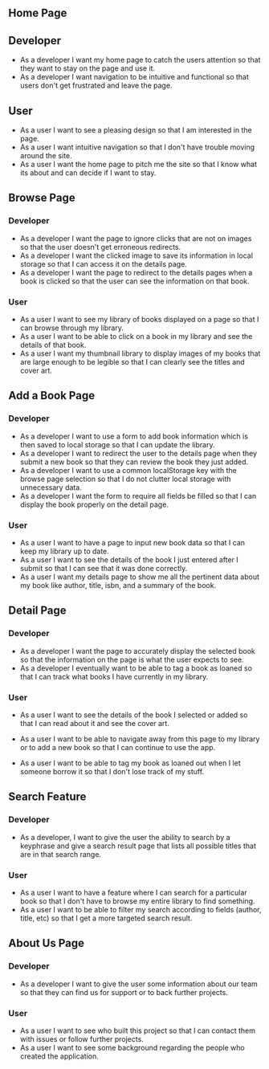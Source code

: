 ## Home Page ###

## Developer

- As a developer I want my home page to catch the users attention so that they want to stay on the page and use it.
- As a developer I want navigation to be intuitive and functional so that users don't get frustrated and leave the page.

## User

- As a user I want to see a pleasing design so that I am interested in the page.
- As a user I want intuitive navigation so that I don't have trouble moving around the site.
- As a user I want the home page to pitch me the site so that I know what its about and can decide if I want to stay.

## Browse Page ###

### Developer

- As a developer I want the page to ignore clicks that are not on images so that the user doesn't get erroneous redirects.
- As a developer I want the clicked image to save its information in local storage so that I can access it on the details page.
- As a developer I want the page to redirect to the details pages when a book is clicked so that the user can see the information on that book.

### User

- As a user I want to see my library of books displayed on a page so that I can browse through my library.
- As a user I want to be able to click on a book in my library and see the details of that book.
- As a user I want my thumbnail library to display images of my books that are large enough to be legible so that I can clearly see the titles and cover art.

## Add a Book Page ###

### Developer

- As a developer I want to use a form to add book information which is then saved to local storage so that I can update the library.
- As a developer I want to redirect the user to the details page when they submit a new book so that they can review the book they just added.
- As a developer I want to use a common localStorage key with the browse page selection so that I do not clutter local storage with unnecessary data.
- As a developer I want the form to require all fields be filled so that I can display the book properly on the detail page.

### User

- As a user I want to have a page to input new book data so that I can keep my library up to date.
- As a user I want to see the details of the book I just entered after I submit so that I can see that it was done correctly.
- As a user I want my details page to show me all the pertinent data about my book like author, title, isbn, and a summary of the book.

## Detail Page ###

### Developer

- As a developer I want the page to accurately display the selected book so that the information on the page is what the user expects to see.
- As a developer I eventually want to be able to tag a book as loaned so that I can track what books I have currently in my library.

### User

- As a user I want to see the details of the book I selected or added so that I can read about it and see the cover art.
- As a user I want to be able to navigate away from this page to my library or to add a new book so that I can continue to use the app.

- As a user I want to be able to tag my book as loaned out when I let someone borrow it so that I don't lose track of my stuff.

## Search Feature ###

### Developer

- As a developer, I want to give the user the ability to search by a keyphrase and give a search result page that lists all possible titles that are in that search range. 

### User

- As a user I want to have a feature where I can search for a particular book so that I don't have to browse my entire library to find something.
- As a user I want to be able to filter my search according to fields (author, title, etc) so that I get a more targeted search result.

## About Us Page ###

### Developer

- As a developer I want to give the user some information about our team so that they can find us for support or to back further projects.

### User

- As a user I want to see who built this project so that I can contact them with issues or follow further projects.
- As a user I want to see some background regarding the people who created the application. 
